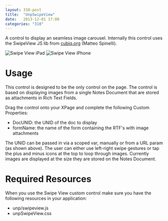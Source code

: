 ```yaml
---
layout: 310-post
title:  "UnpSwipeView"
date:   2013-12-01 17:00
categories: "310"
---
```


A control to display an seamless image carousel. Internally this control uses the SwipeView JS lib from [cubiq.org](http://cubiq.org/swipeview) (Matteo Spinelli).

![Swipe View iPad](http://teamstudio.s3.amazonaws.com/images/swipeview-ipad.png)
![Swipe View iPhone](http://teamstudio.s3.amazonaws.com/images/swipeview-iphone.png)

# Usage
This control is designed to be the only control on the page. The control is based on displaying images from a single Notes Document that are stored as attachments in Rich Text Fields.

Drag the control onto your XPage and complete the following Custom Properties:
* DocUNID: the UNID of the doc to display
* formName: the name of the form containing the RTF's with image attachments 

<script src="https://gist.github.com/whitemx/7528007.js"></script>

The UNID can be passed in via a scoped var, manually or from a URL param (as shown above).
The user can either use left-right swipe gestures or tap the plus and minus icons at the top to loop through images. Currently images are displayed at the size they are stored on the Notes Document.

# Required Resources
When you use the Swipe View custom control make sure you have the following resources in your application:
* unp/swipeview.js
* unpSwipeView.css
